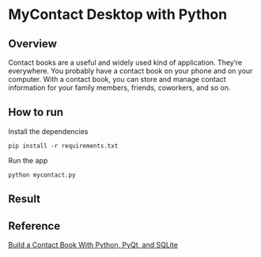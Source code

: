 # MyContact Desktop with Python

## Overview

Contact books are a useful and widely used kind of application. They’re everywhere. You probably have a contact book on your phone and on your computer. With a contact book, you can store and manage contact information for your family members, friends, coworkers, and so on.

## How to run

Install the dependencies
```shell
pip install -r requirements.txt
```

Run the app
```shell
python mycontact.py
```

## Result


## Reference

[Build a Contact Book With Python, PyQt, and SQLite](https://realpython.com/python-contact-book/)
